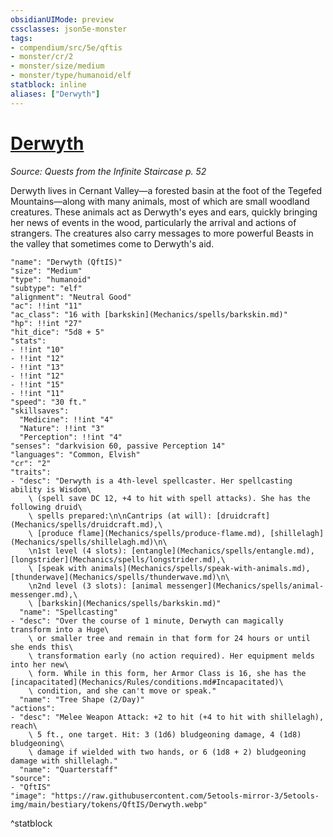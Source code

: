 ```yaml
---
obsidianUIMode: preview
cssclasses: json5e-monster
tags:
- compendium/src/5e/qftis
- monster/cr/2
- monster/size/medium
- monster/type/humanoid/elf
statblock: inline
aliases: ["Derwyth"]
---
```

# [Derwyth](Mechanics\bestiary\npc/derwyth-qftis.md)
*Source: Quests from the Infinite Staircase p. 52*  

Derwyth lives in Cernant Valley—a forested basin at the foot of the Tegefed Mountains—along with many animals, most of which are small woodland creatures. These animals act as Derwyth's eyes and ears, quickly bringing her news of events in the wood, particularly the arrival and actions of strangers. The creatures also carry messages to more powerful Beasts in the valley that sometimes come to Derwyth's aid.

```statblock
"name": "Derwyth (QftIS)"
"size": "Medium"
"type": "humanoid"
"subtype": "elf"
"alignment": "Neutral Good"
"ac": !!int "11"
"ac_class": "16 with [barkskin](Mechanics/spells/barkskin.md)"
"hp": !!int "27"
"hit_dice": "5d8 + 5"
"stats":
- !!int "10"
- !!int "12"
- !!int "13"
- !!int "12"
- !!int "15"
- !!int "11"
"speed": "30 ft."
"skillsaves":
  "Medicine": !!int "4"
  "Nature": !!int "3"
  "Perception": !!int "4"
"senses": "darkvision 60, passive Perception 14"
"languages": "Common, Elvish"
"cr": "2"
"traits":
- "desc": "Derwyth is a 4th-level spellcaster. Her spellcasting ability is Wisdom\
    \ (spell save DC 12, +4 to hit with spell attacks). She has the following druid\
    \ spells prepared:\n\nCantrips (at will): [druidcraft](Mechanics/spells/druidcraft.md),\
    \ [produce flame](Mechanics/spells/produce-flame.md), [shillelagh](Mechanics/spells/shillelagh.md)\n\
    \n1st level (4 slots): [entangle](Mechanics/spells/entangle.md), [longstrider](Mechanics/spells/longstrider.md),\
    \ [speak with animals](Mechanics/spells/speak-with-animals.md), [thunderwave](Mechanics/spells/thunderwave.md)\n\
    \n2nd level (3 slots): [animal messenger](Mechanics/spells/animal-messenger.md),\
    \ [barkskin](Mechanics/spells/barkskin.md)"
  "name": "Spellcasting"
- "desc": "Over the course of 1 minute, Derwyth can magically transform into a Huge\
    \ or smaller tree and remain in that form for 24 hours or until she ends this\
    \ transformation early (no action required). Her equipment melds into her new\
    \ form. While in this form, her Armor Class is 16, she has the [incapacitated](Mechanics/Rules/conditions.md#Incapacitated)\
    \ condition, and she can't move or speak."
  "name": "Tree Shape (2/Day)"
"actions":
- "desc": "Melee Weapon Attack: +2 to hit (+4 to hit with shillelagh), reach\
    \ 5 ft., one target. Hit: 3 (1d6) bludgeoning damage, 4 (1d8) bludgeoning\
    \ damage if wielded with two hands, or 6 (1d8 + 2) bludgeoning damage with shillelagh."
  "name": "Quarterstaff"
"source":
- "QftIS"
"image": "https://raw.githubusercontent.com/5etools-mirror-3/5etools-img/main/bestiary/tokens/QftIS/Derwyth.webp"
```
^statblock